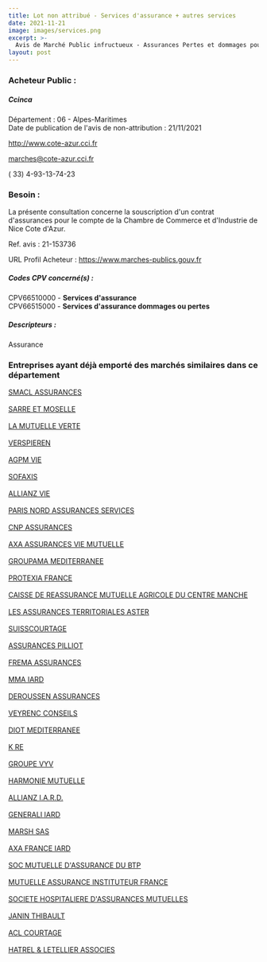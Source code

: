 ```yaml
---
title: Lot non attribué - Services d'assurance + autres services
date: 2021-11-21
image: images/services.png
excerpt: >-
  Avis de Marché Public infructueux - Assurances Pertes et dommages pour les besoins de la Chambre de Commerce et d'Industrie Nice Côte d'Azur
layout: post
---
```


### Acheteur Public :
##### Ccinca
Département : 06 - Alpes-Maritimes<br/>
Date de publication de l'avis de non-attribution : 21/11/2021


http://www.cote-azur.cci.fr

marches@cote-azur.cci.fr

( 33) 4-93-13-74-23
### Besoin :

La présente consultation concerne la souscription d'un contrat d'assurances pour le compte de la Chambre de Commerce et d'Industrie de Nice Cote d'Azur.

Ref. avis : 21-153736

URL Profil Acheteur : https://www.marches-publics.gouv.fr

##### Codes CPV concerné(s) :
CPV66510000 - **Services d'assurance** <br/>
CPV66515000 - **Services d'assurance dommages ou pertes** <br/>

##### Descripteurs :
Assurance <br/>

### Entreprises ayant déjà emporté des marchés similaires dans ce département
<a href="/entreprise-544/siren-301309605">SMACL ASSURANCES</a><br/><br/>
<a href="/entreprise-544/siren-301573143">SARRE ET MOSELLE</a><br/><br/>
<a href="/entreprise-545/siren-309104099">LA MUTUELLE VERTE</a><br/><br/>
<a href="/entreprise-546/siren-321502049">VERSPIEREN</a><br/><br/>
<a href="/entreprise-547/siren-330220419">AGPM VIE</a><br/><br/>
<a href="/entreprise-548/siren-335171096">SOFAXIS</a><br/><br/>
<a href="/entreprise-549/siren-340234962">ALLIANZ VIE</a><br/><br/>
<a href="/entreprise-549/siren-341539815">PARIS NORD ASSURANCES SERVICES</a><br/><br/>
<a href="/entreprise-549/siren-341737062">CNP ASSURANCES</a><br/><br/>
<a href="/entreprise-551/siren-353457245">AXA ASSURANCES VIE MUTUELLE</a><br/><br/>
<a href="/entreprise-551/siren-379834906">GROUPAMA MEDITERRANEE</a><br/><br/>
<a href="/entreprise-552/siren-382276624">PROTEXIA FRANCE</a><br/><br/>
<a href="/entreprise-552/siren-383853801">CAISSE DE REASSURANCE MUTUELLE AGRICOLE DU CENTRE MANCHE</a><br/><br/>
<a href="/entreprise-554/siren-394412381">LES ASSURANCES TERRITORIALES ASTER</a><br/><br/>
<a href="/entreprise-557/siren-417501145">SUISSCOURTAGE</a><br/><br/>
<a href="/entreprise-558/siren-422060236">ASSURANCES PILLIOT</a><br/><br/>
<a href="/entreprise-559/siren-429871031">FREMA ASSURANCES</a><br/><br/>
<a href="/entreprise-561/siren-440048882">MMA IARD</a><br/><br/>
<a href="/entreprise-564/siren-480167766">DEROUSSEN ASSURANCES</a><br/><br/>
<a href="/entreprise-565/siren-488031105">VEYRENC CONSEILS</a><br/><br/>
<a href="/entreprise-566/siren-491849329">DIOT MEDITERRANEE</a><br/><br/>
<a href="/entreprise-570/siren-523332740">K RE</a><br/><br/>
<a href="/entreprise-571/siren-532661832">GROUPE VYV</a><br/><br/>
<a href="/entreprise-572/siren-538518473">HARMONIE MUTUELLE</a><br/><br/>
<a href="/entreprise-572/siren-542110291">ALLIANZ I.A.R.D.</a><br/><br/>
<a href="/entreprise-572/siren-552062663">GENERALI IARD</a><br/><br/>
<a href="/entreprise-572/siren-572174415">MARSH SAS</a><br/><br/>
<a href="/entreprise-573/siren-722057460">AXA FRANCE IARD</a><br/><br/>
<a href="/entreprise-574/siren-775684764">SOC MUTUELLE D'ASSURANCE DU BTP</a><br/><br/>
<a href="/entreprise-574/siren-775709702">MUTUELLE ASSURANCE INSTITUTEUR FRANCE</a><br/><br/>
<a href="/entreprise-575/siren-779860881">SOCIETE HOSPITALIERE D'ASSURANCES MUTUELLES</a><br/><br/>
<a href="/entreprise-577/siren-808207203">JANIN THIBAULT</a><br/><br/>
<a href="/entreprise-579/siren-818660771">ACL COURTAGE</a><br/><br/>
<a href="/entreprise-582/siren-884157793">HATREL & LETELLIER ASSOCIES</a><br/><br/>
